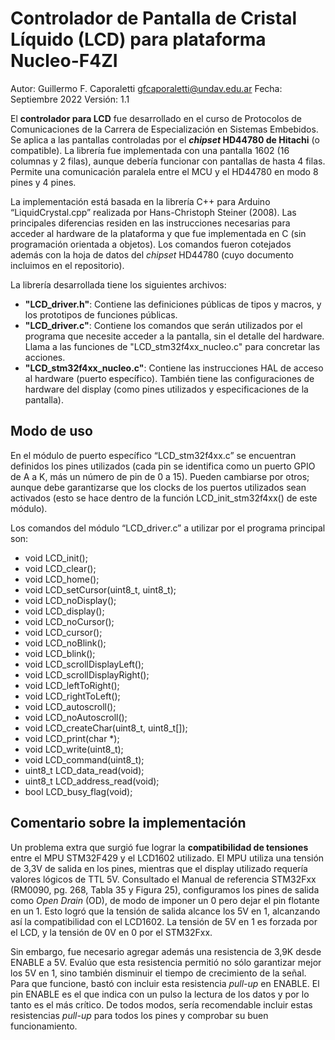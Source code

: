 # Controlador de Pantalla de Cristal Líquido (LCD) para plataforma Nucleo-F4ZI

Autor: Guillermo F. Caporaletti <gfcaporaletti@undav.edu.ar>
Fecha: Septiembre 2022
Versión: 1.1

El **controlador para LCD** fue desarrollado en el curso de Protocolos de Comunicaciones de la Carrera de Especialización en Sistemas Embebidos. Se aplica a las pantallas controladas por el **_chipset_ HD44780 de Hitachi** (o compatible). La librería fue implementada con una pantalla 1602 (16 columnas y 2 filas), aunque debería funcionar con pantallas de hasta 4 filas. Permite una comunicación paralela entre el MCU y el HD44780 en modo 8 pines y 4 pines.

La implementación está basada en la librería C++ para Arduino “LiquidCrystal.cpp” realizada por Hans-Christoph Steiner (2008). Las principales diferencias residen en las instrucciones necesarias para acceder al hardware de la plataforma y que fue implementada en C (sin programación orientada a objetos). Los comandos fueron cotejados además con la hoja de datos del *chipset* HD44780 (cuyo documento incluimos en el repositorio).

La librería desarrollada tiene los siguientes archivos:
- **"LCD_driver.h"**: Contiene las definiciones públicas de tipos y macros, y los prototipos de funciones públicas.
- **"LCD_driver.c"**: Contiene los comandos que serán utilizados por el programa que necesite acceder a la pantalla, sin el detalle del hardware. Llama a las funciones de "LCD_stm32f4xx_nucleo.c" para concretar las acciones.
- **"LCD_stm32f4xx_nucleo.c"**: Contiene las instrucciones HAL de acceso al hardware (puerto específico). También tiene las configuraciones de hardware del display (como pines utilizados y especificaciones de la pantalla).

## Modo de uso

En el módulo de puerto específico “LCD_stm32f4xx.c” se encuentran definidos los pines utilizados (cada pin se identifica como un puerto GPIO de A a K, más un número de pin de 0 a 15). Pueden cambiarse por otros; aunque debe garantizarse que los clocks de los puertos utilizados sean activados (esto se hace dentro de la función LCD_init_stm32f4xx() de este módulo).

Los comandos del módulo “LCD_driver.c” a utilizar por el programa principal son:
- void LCD_init();
- void LCD_clear();
- void LCD_home();
- void LCD_setCursor(uint8_t, uint8_t);
- void LCD_noDisplay();
- void LCD_display();
- void LCD_noCursor();
- void LCD_cursor();
- void LCD_noBlink();
- void LCD_blink();
- void LCD_scrollDisplayLeft();
- void LCD_scrollDisplayRight();
- void LCD_leftToRight();
- void LCD_rightToLeft();
- void LCD_autoscroll();
- void LCD_noAutoscroll();
- void LCD_createChar(uint8_t, uint8_t[]);
- void LCD_print(char *);
- void LCD_write(uint8_t);
- void LCD_command(uint8_t);
- uint8_t LCD_data_read(void);
- uint8_t LCD_address_read(void);
- bool LCD_busy_flag(void);

## Comentario sobre la implementación

Un problema extra que surgió fue lograr la **compatibilidad de tensiones** entre el MPU STM32F429 y el LCD1602 utilizado. El MPU utiliza una tensión de 3,3V de salida en los pines, mientras que el display utilizado requería valores lógicos de TTL 5V. Consultado el Manual de referencia STM32Fxx (RM0090, pg. 268, Tabla 35 y Figura 25), configuramos los pines de salida como _Open Drain_ (OD), de modo de imponer un 0 pero dejar el pin flotante en un 1. Esto logró que la tensión de salida alcance los 5V en 1, alcanzando así la compatibilidad con el LCD1602. La tensión de 5V en 1 es forzada por el LCD, y la tensión de 0V en 0 por el STM32Fxx. 

Sin embargo, fue necesario agregar además una resistencia de 3,9K desde ENABLE a 5V. Evalúo que esta resistencia permitió no sólo garantizar mejor los 5V en 1, sino también disminuir el tiempo de crecimiento de la señal. Para que funcione, bastó con incluir esta resistencia _pull-up_ en ENABLE. El pin ENABLE es el que indica con un pulso la lectura de los datos y por lo tanto es el más crítico. De todos modos, sería recomendable incluir estas resistencias _pull-up_ para todos los pines y comprobar su buen funcionamiento. 





